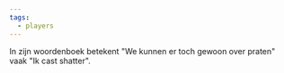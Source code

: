 ```yaml
---
tags:
  - players
---
```

In zijn woordenboek betekent "We kunnen er toch gewoon over praten" vaak "Ik cast shatter".